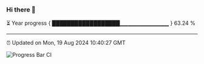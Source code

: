 ### Hi there 👋

⏳ Year progress { ██████████████████▁▁▁▁▁▁▁▁▁▁▁▁ } 63.24 %

---

⏰ Updated on Mon, 19 Aug 2024 10:40:27 GMT

![Progress Bar CI](https://github.com/IshwaranRudhara/GIT-ACTION/workflows/Progress%20Bar%20CI/badge.svg)
